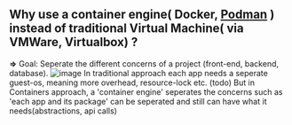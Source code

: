 ## Why use a container engine( Docker, [Podman](https://docs.podman.io/en/latest/index.html) ) **instead of** traditional Virtual Machine( via VMWare, Virtualbox) ?
**=>**
Goal: Seperate the different concerns of a project (front-end, backend, database).
![image](https://github.com/user-attachments/assets/27d67b70-8ccb-48b4-8767-bd5536cf4a05)
In traditional approach each app needs a seperate guest-os, meaning more overhead, resource-lock etc. (todo)
But in Containers approach, a 'container engine' seperates the concerns such as 'each app and its package' can be seperated and still can have what it needs(abstractions, api calls)



 
